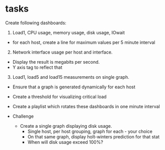 # tasks

Create following dashboards:

1. Load1, CPU usage, memory usage, disk usage, IOwait
  * for each host, create a line for maximum values per 5 minute interval 
2. Network interface usage per host and interface.
  * Display the result is megabits per second.
  * Y axis tag to reflect that
3. Load1, load5 and load15 measurements on single graph.
  * Ensure that a graph is generated dynamically for each host
  * Create a threshold for visualizing critical load

* Create a playlist which rotates these dashboards in one minute interval
* Challenge
  * Create a single graph displaying disk usage.
    * Single host, per host grouping, graph for each - your choice
    * On that same graph, display holt-winters prediction for that stat
    * When will disk usage exceed 100%?

